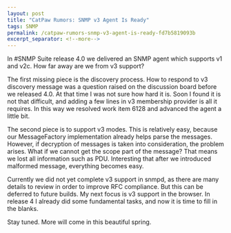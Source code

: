 ```yaml
---
layout: post
title: "CatPaw Rumors: SNMP v3 Agent Is Ready"
tags: SNMP
permalink: /catpaw-rumors-snmp-v3-agent-is-ready-fd7b5819093b
excerpt_separator: <!--more-->
---
```

In #SNMP Suite release 4.0 we delivered an SNMP agent which supports v1 and v2c. How far away are we from v3 support?
<!--more-->

The first missing piece is the discovery process. How to respond to v3 discovery message was a question raised on the discussion board before we released 4.0. At that time I was not sure how hard it is. Soon I found it is not that difficult, and adding a few lines in v3 membership provider is all it requires. In this way we resolved work item 6128 and advanced the agent a little bit.

The second piece is to support v3 modes. This is relatively easy, because our MessageFactory implementation already helps parse the messages. However, if decryption of messages is taken into consideration, the problem arises. What if we cannot get the scope part of the message? That means we lost all information such as PDU. Interesting that after we introduced malformed message, everything becomes easy.

Currently we did not yet complete v3 support in snmpd, as there are many details to review in order to improve RFC compliance. But this can be deferred to future builds. My next focus is v3 support in the browser. In release 4 I already did some fundamental tasks, and now it is time to fill in the blanks.

Stay tuned. More will come in this beautiful spring.
